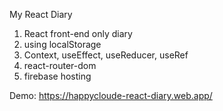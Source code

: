 My React Diary

1. React front-end only diary 
2. using localStorage
3. Context, useEffect, useReducer, useRef
4. react-router-dom
5. firebase hosting

Demo: https://happycloude-react-diary.web.app/

